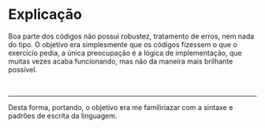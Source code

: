 <H1>Explicação</H1>

<p> Boa parte dos códigos não  possui robustez, tratamento de erros, nem nada do tipo. O objetivo era simplesmente que os códigos fizessem o que o exercício pedia, a única preocupação é a 
lógica de implementação, que muitas vezes acaba funcionando, mas não da maneira mais brilhante possível.</p>
<br>
<hr>
<p>Desta forma, portando, o objetivo era me familiriazar com a sintaxe e padrões de escrita da linguagem.</p>
